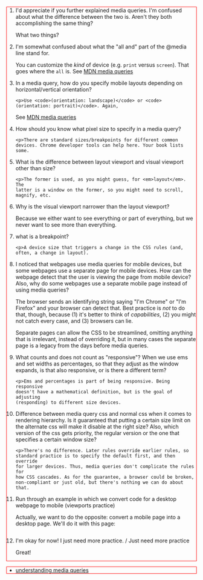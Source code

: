 <div>
<style id="style1" scoped>
    .questions, .suggs {
         border: 1px solid red;
    }

    @media all and (min-width: 1024px) {
        .questions, .suggs {
            display: inline-block;
            width: 45%;
            vertical-align: top;
        }
    }
</style>    

<ol class="questions">

<li>I'd appreciate if you further explained media queries. I'm confused about
what the difference between the two is. Aren't they both accomplishing the
same thing?

<p>What two things?

<li>I'm somewhat confused about what the "all and" part of the @media line stand for.

<p>You can customize the <em>kind</em> of device (e.g. <code>print</code>
versus <code>screen</code>). That goes where the <code>all</code> is.
See <a href="https://developer.mozilla.org/en-US/docs/Web/CSS/Media_Queries/Using_media_queries">MDN
media queries</a>

<li>In a media query, how do you specify mobile layouts depending on
horizontal/vertical orientation?

    <p>Use <code>(orientation: landscape)</code> or <code>(orientation: portrait)</code>. Again,
See <a href="https://developer.mozilla.org/en-US/docs/Web/CSS/Media_Queries/Using_media_queries">MDN
media queries</a>
        
<li>How should you know what pixel size to specify in a media query?

    <p>There are standard sizes/breakpoints for different common
    devices. Chrome developer tools can help here. Your book lists some.
        
<li>What is the difference between layout viewport and visual viewport other than size?

    <p>The former is used, as you might guess, for <em>layout</em>. The
    latter is a window on the former, so you might need to scroll,
    magnify, etc.

<li> Why is the visual viewport narrower than the layout viewport?

<p>Because we either want to see everything or part of everything, but we never want to see more than everything.
    
<li>what is a breakpoint?

    <p>A device size that triggers a change in the CSS rules (and, often, a change in layout).

<li>I noticed that webpages use media queries for mobile devices, but some webpages use a separate page for mobile devices. How can the webpage detect that the user is viewing the page from mobile device? Also, why do some webpages use a separate mobile page instead of using media queries?

<div class="ans">
<p>The browser sends an identifying string saying "I'm Chrome" or "I'm
Firefox" and your browser can detect that. Best practice is <em>not</em>
to do that, though, because (1) it's better to think
of <em>capabilities</em>, (2) you might not catch every case, and (3)
browsers can lie.

<p>Separate pages can allow the CSS to be streamlined, omitting anything
that is irrelevant, instead of overriding it, but in many cases the
separate page is a legacy from the days before media queries.
</div>

<li>What counts and does not count as "responsive"?  When we use ems and
set widths as percentages, so that they adjust as the window expands, is
that also responsive, or is there a different term?

    <p>Ems and percentages is part of being responsive. Being responsive
    doesn't have a mathematical definition, but is the goal of adjusting
    (responding) to different size devices.

<li>Difference between media query css and normal css when it comes to
rendering hierarchy. Is it guaranteed that putting a certain size limit on
the alternate css will make it disable at the right size? Also, which
version of the css gets priority, the regular version or the one that
specifies a certain window size?

    <p>There's no difference. Later rules override earlier rules, so
    standard practice is to specify the default first, and then override
    for larger devices. Thus, media queries don't complicate the rules for
    how CSS cascades. As for the guarantee, a browser could be broken,
    non-compliant or just old, but there's nothing we can do about that.

<li>Run through an example in which we convert code for a desktop webpage
to mobile (viewports practice)

<div class="ans">
    <p>Actually, we want to do the opposite: convert a mobile page into a
    desktop page.  We'll do it with this page:

<pre id="style1dst"></pre>
<script>
    document.getElementById('style1dst').innerHTML = document.getElementById('style1').textContent;
</script>

</div>

<li>I'm okay for now! I just need more practice. / Just need more practice 

<p>Great!

</ol>

<ul class="suggs">

<li> <a href="https://www.sitepoint.com/web-foundations/understanding-media-queries/">understanding media queries</a>

</ul>    
</div>

